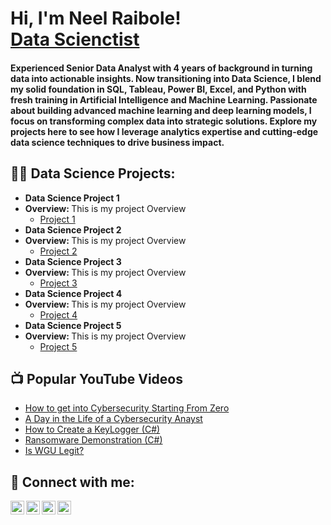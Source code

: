 <h1>Hi, I'm Neel Raibole! <br/><a href = "https://www.linkedin.com/in/neelraibole/">Data Scienctist</a></h1>
<h4>Experienced Senior Data Analyst with 4 years of background in turning data into actionable insights. Now transitioning into Data Science, I blend my solid foundation in SQL, Tableau, Power BI, Excel, and Python with fresh training in Artificial Intelligence and Machine Learning. Passionate about building advanced machine learning and deep learning models, I focus on transforming complex data into strategic solutions. Explore my projects here to see how I leverage analytics expertise and cutting-edge data science techniques to drive business impact. </h4>
<h2>👨‍💻 Data Science Projects:</h2>

- <b>Data Science Project 1</b>
- <b>Overview: </b>This is my project Overview
  - [Project 1](https://github.com/Neel-Raibole/Link1)
- <b>Data Science Project 2</b>
- <b>Overview: </b>This is my project Overview
  - [Project 2](https://github.com/Neel-Raibole/Link1)
- <b>Data Science Project 3</b>
- <b>Overview: </b>This is my project Overview
  - [Project 3](https://github.com/Neel-Raibole/Link1)
- <b>Data Science Project 4</b>
- <b>Overview: </b>This is my project Overview
  - [Project 4](https://github.com/Neel-Raibole/Link1)
- <b>Data Science Project 5</b>
- <b>Overview: </b>This is my project Overview
  - [Project 5](https://github.com/Neel-Raibole/Link1)

<h2>📺 Popular YouTube Videos</h2>

- [How to get into Cybersecurity Starting From Zero](https://www.youtube.com/watch?v=a83ASGn_V_s)
- [A Day in the Life of a Cybersecurity Anayst](https://www.youtube.com/watch?v=uHy3oM7NnoU)
- [How to Create a KeyLogger (C#)](https://www.youtube.com/watch?v=N-L9hklSlNk)
- [Ransomware Demonstration (C#)](https://www.youtube.com/watch?v=OfvdQeh79s0)
- [Is WGU Legit?](https://www.youtube.com/watch?v=E2MwRWxDBkA)

<h2> 🤳 Connect with me:</h2>

[<img align="left" alt="JoshMadakor | YouTube" width="22px" src="https://cdn.jsdelivr.net/npm/simple-icons@v3/icons/youtube.svg" />][youtube]
[<img align="left" alt="JoshMadakor | Twitter" width="22px" src="https://cdn.jsdelivr.net/npm/simple-icons@v3/icons/twitter.svg" />][twitter]
[<img align="left" alt="JoshMadakor | LinkedIn" width="22px" src="https://cdn.jsdelivr.net/npm/simple-icons@v3/icons/linkedin.svg" />][linkedin]
[<img align="left" alt="JoshMadakor | Instagram" width="22px" src="https://cdn.jsdelivr.net/npm/simple-icons@v3/icons/instagram.svg" />][instagram]

[twitter]: https://twitter.com/joshmadakor
[youtube]: https://www.youtube.com/c/joshmadakor
[instagram]: https://www.instagram.com/joshmadakor/
[linkedin]: https://linkedin.com/in/joshmadakor

<!--
**joshmadakor1/joshmadakor1** is a ✨ _special_ ✨ repository because its `README.md` (this file) appears on your GitHub profile.

<!--
**Neel-Raibole/Neel-Raibole** is a ✨ _special_ ✨ repository because its `README.md` (this file) appears on your GitHub profile.

Here are some ideas to get you started:

- 🔭 I’m currently working on ...
- 🌱 I’m currently learning ...
- 👯 I’m looking to collaborate on ...
- 🤔 I’m looking for help with ...
- 💬 Ask me about ...
- 📫 How to reach me: ...
- 😄 Pronouns: ...
- ⚡ Fun fact: ...
-->
